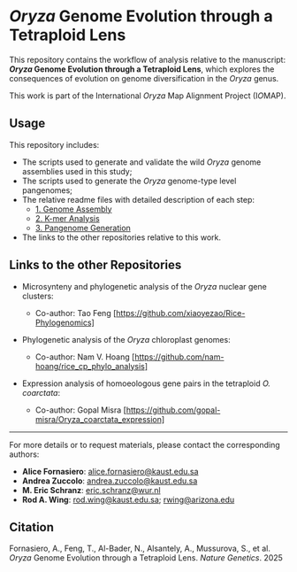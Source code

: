 # *Oryza* Genome Evolution through a Tetraploid Lens

This repository contains the workflow of analysis relative to the manuscript: ***Oryza* Genome Evolution through a Tetraploid Lens**, which explores the consequences of evolution on genome diversification in the *Oryza* genus.

This work is part of the International *Oryza* Map Alignment Project (I*O*MAP).

## Usage

This repository includes:

- The scripts used to generate and validate the wild *Oryza* genome assemblies used in this study;
- The scripts used to generate the *Oryza* genome-type level pangenomes;
- The relative readme files with detailed description of each step:
   - [1. Genome Assembly](https://github.com/alicefornasiero/IOMAP-3/blob/main/01_assembly/Genome_Assembly_Workflow_README.md)
   - [2. K-mer Analysis](https://github.com/alicefornasiero/IOMAP-3/blob/main/02_kmer_analysis/kmer_analysis_README.md)
   - [3. Pangenome Generation](https://github.com/alicefornasiero/IOMAP-3/blob/main/03_pangenome/pangenome_README.md)
- The links to the other repositories relative to this work.

## Links to the other Repositories

- Microsynteny and phylogenetic analysis of the *Oryza* nuclear gene clusters:
   - Co-author: Tao Feng [https://github.com/xiaoyezao/Rice-Phylogenomics]
  
- Phylogenetic analysis of the *Oryza* chloroplast genomes:
   - Co-author: Nam V. Hoang [https://github.com/nam-hoang/rice_cp_phylo_analysis]
  
- Expression analysis of homoeologous gene pairs in the tetraploid *O. coarctata*:
   - Co-author: Gopal Misra [https://github.com/gopal-misra/Oryza_coarctata_expression]

---

For more details or to request materials, please contact the corresponding authors:

- **Alice Fornasiero**: alice.fornasiero@kaust.edu.sa  
- **Andrea Zuccolo**: andrea.zuccolo@kaust.edu.sa  
- **M. Eric Schranz**: eric.schranz@wur.nl  
- **Rod A. Wing**: rod.wing@kaust.edu.sa; rwing@arizona.edu

## Citation

Fornasiero, A., Feng, T., Al-Bader, N., Alsantely, A., Mussurova, S., et al. *Oryza* Genome Evolution through a Tetraploid Lens. *Nature Genetics*. 2025
